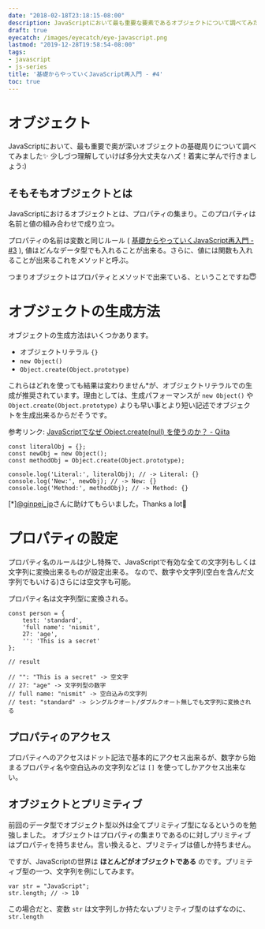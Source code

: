 ```yaml
---
date: "2018-02-18T23:18:15-08:00"
description: JavaScriptにおいて最も重要な要素であるオブジェクトについて調べてみた
draft: true
eyecatch: /images/eyecatch/eye-javascript.png
lastmod: "2019-12-28T19:58:54-08:00"
tags:
- javascript
- js-series
title: '基礎からやっていくJavaScript再入門 - #4'
toc: true
---
```


# オブジェクト
JavaScriptにおいて、最も重要で奥が深いオブジェクトの基礎周りについて調べてみました✨ 少しづつ理解していけば多分大丈夫なハズ！着実に学んで行きましょう:)

## そもそもオブジェクトとは
JavaScriptにおけるオブジェクトとは、プロパティの集まり。このプロパティは名前と値の組み合わせで成り立つ。

プロパティの名前は変数と同じルール ( [基礎からやっていくJavaScript再入門 - #3](/post/2018/02/re-start-javascript-day3) ), 値はどんなデータ型でも入れることが出来る。さらに、値には関数も入れることが出来るこれをメソッドと呼ぶ。

つまりオブジェクトはプロパティとメソッドで出来ている、ということですね😇


# オブジェクトの生成方法
オブジェクトの生成方法はいくつかあります。

- オブジェクトリテラル `{}`
- `new Object()`
- `Object.create(Object.prototype)`

これらはどれを使っても結果は変わりません*が、オブジェクトリテラルでの生成が推奨されています。理由としては、生成パフォーマンスが `new Object()` や `Object.create(Object.prototype)` よりも早い事とより短い記述でオブジェクトを生成出来るからだそうです。

参考リンク: [JavaScriptでなぜ Object.create(null) を使うのか？ - Qiita](https://qiita.com/tady/items/1215a801e178c98deb35#%E3%83%91%E3%83%95%E3%82%A9%E3%83%BC%E3%83%9E%E3%83%B3%E3%82%B9)

```
const literalObj = {};
const newObj = new Object();
const methodObj = Object.create(Object.prototype);

console.log('Literal:', literalObj); // -> Literal: {}
console.log('New:', newObj); // -> New: {}
console.log('Method:', methodObj); // -> Method: {}
```

[\*][@ginpei_jp](https://twitter.com/ginpei_jp)さんに助けてもらいました。Thanks a lot🎉

# プロパティの設定
プロパティ名のルールは少し特殊で、JavaScriptで有効な全ての文字列もしくは文字列に変換出来るものが設定出来る。
なので、数字や文字列(空白を含んだ文字列でもいける)さらには空文字も可能。

プロパティ名は文字列型に変換される。

```
const person = {
	test: 'standard',
	'full name': 'nismit',
	27: 'age',
	'': 'This is a secret'
};

// result

// "": "This is a secret" -> 空文字
// 27: "age" -> 文字列型の数字
// full name: "nismit" -> 空白込みの文字列
// test: "standard" -> シングルクオート/ダブルクオート無しでも文字列に変換される
```

## プロパティのアクセス
プロパティへのアクセスはドット記法で基本的にアクセス出来るが、数字から始まるプロパティ名や空白込みの文字列などは `[]` を使ってしかアクセス出来ない。

## オブジェクトとプリミティブ
前回のデータ型でオブジェクト型以外は全てプリミティブ型になるというのを勉強しました。
オブジェクトはプロパティの集まりであるのに対しプリミティブはプロパティを持ちません。言い換えると、プリミティブは値しか持ちません。

ですが、JavaScriptの世界は **ほとんどがオブジェクトである** のです。プリミティブ型の一つ、文字列を例にしてみます。

```
var str = "JavaScript";
str.length; // -> 10
```

この場合だと、変数 `str` は文字列しか持たないプリミティブ型のはずなのに、`str.length`
